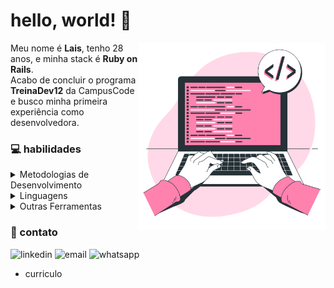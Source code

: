 # hello, world! 👋

<img src="assets/illustration.png" width=300px max-width=300px min-width=300px alt="lais almeida" align="right">

  Meu nome é **Lais**, tenho 28 anos, e minha stack é **Ruby on Rails**.<br>
  Acabo de concluir o programa **TreinaDev12** da CampusCode e busco minha primeira experiência como desenvolvedora.

### 💻 habilidades

<details>
  <summary> Metodologias de Desenvolvimento</summary><br>

  - SCRUM
  - Extreme Programming

  > #### Conceitos

  - Lógica de Programação
  - Orientação a Objetos
  - Boas Práticas

  > #### Práticas

  - Desenvolvimento Orientado a Testes (TDD)
  - Programação Pareada
  - Padronização de Código
  - Code Reviews

</details>

<details>
  <summary> Linguagens </summary><br>

  ![Ruby](https://img.shields.io/badge/Ruby-CC342D?style=for-the-badge&logo=ruby&logoColor=white)
  ![JavaScript](https://img.shields.io/badge/JavaScript-323330?style=for-the-badge&logo=javascript&logoColor=F7DF1E)
  - Java
  ![C/C++](https://img.shields.io/badge/C%2B%2B-00599C?style=for-the-badge&logo=c%2B%2B&logoColor=white)
  ![PHP](https://img.shields.io/badge/PHP-777BB4?style=for-the-badge&logo=php&logoColor=white)

  > #### Back-End
  ![Ruby on Rails](https://img.shields.io/badge/Ruby_on_Rails-CC0000?style=for-the-badge&logo=ruby-on-rails&logoColor=white)
  - API RESTs

  > #### Front-End
  ![HTML5](https://img.shields.io/badge/HTML5-E34F26?style=for-the-badge&logo=html5&logoColor=white)
  - CSS
  - Bootstrap
  ![Vue.js](https://img.shields.io/badge/Vue%20js-35495E?style=for-the-badge&logo=vuedotjs&logoColor=4FC08D)

  > #### Banco de Dados
  - SQL
  - SQLite3

  > #### Ferramentas de Testes
  - RSpec
  - Capybara

</details>


<details>
  <summary> Outras Ferramentas</summary><br>

  ![VSCode](https://img.shields.io/badge/VSCode-0078D4?style=for-the-badge&logo=visual%20studio%20code&logoColor=white)
  ![Arduino](https://img.shields.io/badge/Arduino-00979D?style=for-the-badge&logo=Arduino&logoColor=white)
  - Rubocop
  - WordPress
  ![Figma](https://img.shields.io/badge/Figma-F24E1E?style=for-the-badge&logo=figma&logoColor=white)

  > #### Sistemas Operacionais
  ![Ubuntu](https://img.shields.io/badge/Ubuntu-E95420?style=for-the-badge&logo=ubuntu&logoColor=white)
  ![Windows](https://img.shields.io/badge/Windows-0078D6?style=for-the-badge&logo=windows&logoColor=white)
  - WSL2

  > #### Versionamento de Código
  - Git
  - GitHub
  - GitHub Actions

</details>

### 💬 contato

![linkedin](https://img.shields.io/badge/LinkedIn-0077B5?style=for-the-badge&logo=linkedin&logoColor=white)
![email](https://img.shields.io/badge/Gmail-D14836?style=for-the-badge&logo=gmail&logoColor=white)
![whatsapp](https://img.shields.io/badge/WhatsApp-25D366?style=for-the-badge&logo=WhatsApp&logoColor=white)
- curriculo

